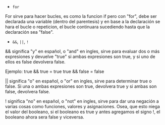 * `for`

For sirve para hacer bucles, es como la funcion if pero con "for", debe ser declarada una variable (dentro del parentesis) y en base a la declaración se hara el bucle o repeticion, el bucle continuara sucediendo hasta que la declaración sea "false".


* `&&`, `||`, `!`

&& significa "y" en español, o "and" en ingles, sirve para evaluar dos o más expresiones y devuelve "true" si ambas expresiones son true, y si uno de ellos es false devolvera false.

Ejemplo: true && true = true
         true && false = false

|| significa "o" en español, o "or" en ingles, sirve para determinar true o false.
Si una o ambas expresiones son true, devolvera true y si ambas son false, devolvera false.

! significa "no" en español, o "not" en ingles, sirve para dar una negación a varias cosas como funciones, valores y asignaciones.
Osea, que esto niega el valor del booleano, si el booleano es true y antes agregamos el signo !, el booleano ahora sera false y viceversa.
